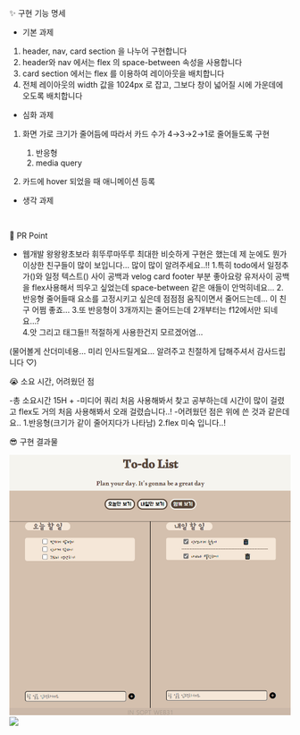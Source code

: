 ✨ 구현 기능 명세

- 기본 과제
1. header, nav, card section 을 나누어 구현합니다
2. header와 nav 에서는 flex 의 space-between 속성을 사용합니다
3. card section 에서는 flex 를 이용하여 레이아웃을 배치합니다
4. 전체 레이아웃의 width 값을 1024px 로 잡고, 그보다 창이 넓어질 시에 가운데에 오도록 배치합니다

- 심화 과제

1. 화면 가로 크기가 줄어듬에 따라서 카드 수가 4→3→2→1로 줄어들도록 구현
    1. 반응형
    2. media query

2. 카드에 hover 되었을 때 애니메이션 등록

- 생각 과제

<br />

🎁 PR Point

- 웹개발 왕왕왕초보라 휘뚜루마뚜루 최대한 비슷하게 구현은 했는데 제 눈에도 뭔가 이상한 친구들이 많이 보입니다... 많이 많이 알려주세요..!! 
1.특히 todo에서 일정추가()와 일정 텍스트() 사이 공백과 velog card footer 부분 좋아요랑 유저사이 공백을 flex사용해서 띄우고 싶었는데 space-between 같은 애들이 안먹히네요...
2.반응형 줄어들때 요소를 고정시키고 싶은데 점점점 움직이면서 줄어드는데... 이 친구 어쩜 좋죠...
3.또 반응형이 3개까지는 줄어드는데 2개부터는 f12에서만 되네요...?  
4.앗 그리고 태그들!! 적절하게 사용한건지 모르겠어염...

(물어볼게 산더미네용... 미리 인사드릴게요... 알려주고 친절하게 답해주셔서 감사드립니다 ♡)
<br />

😭 소요 시간, 어려웠던 점

-총 소요시간 15H +
-미디어 쿼리 처음 사용해봐서 찾고 공부하는데 시간이 많이 걸렸고 flex도 거의 처음 사용해봐서 오래 걸렸습니다..! 
-어려웠던 점은 위에 쓴 것과 같은데요..
1.반응형(크기가 같이 줄어지다가 나타남)
2.flex 미숙
입니다..!
<br />

😎 구현 결과물

<img src="todo_list/todo.png">
<img width="80%" src="velog_img/Bonglog.gif"/>

